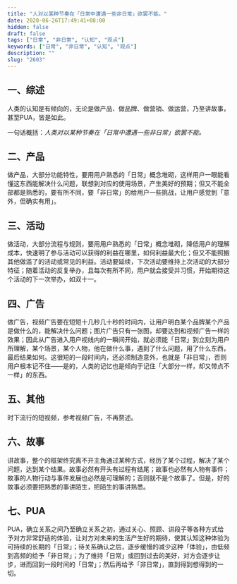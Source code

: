 ```yaml
---
title: "人对以某种节奏在「日常中遭遇一些非日常」欲罢不能。"
date: 2020-06-26T17:49:41+08:00
hidden: false
draft: false
tags: ["日常", "非日常", "认知", "观点"]
keywords: ["日常", "非日常", "认知", "观点"]
description: ""
slug: "2603"
---
```

## 一、综述

人类的认知是有倾向的，无论是做产品、做品牌、做营销、做运营，乃至讲故事，甚至PUA，皆是如此。

一句话概括：*人类对以某种节奏在「日常中遭遇一些非日常」欲罢不能。*

## 二、产品

做产品，大部分功能特性，要用用户熟悉的「日常」概念堆砌，这样用户一眼能看懂这东西能解决什么问题，联想到对应的使用场景，产生美好的预期；但又不能全部都是熟悉的，要有所不同，要「非日常」的给用户一些挑战，让用户感觉到「意外，但确实有用」。

## 三、活动

做活动，大部分流程与规则，要用用户熟悉的「日常」概念堆砌，降低用户的理解成本，快速明了参与活动可以获得的利益在哪里，如何利益最大化；但又不能照搬其他做滥了的活动或常见的利益。活动要延续，下次活动要维持上次活动的大部分特征；随着活动的反复举办，且每次有所不同，用户就会接受并习惯，开始期待这个活动的下一次举办，如双十一。

## 四、广告

做广告，视频广告要在短短十几秒几十秒的时间内，让用户明白某个品牌某个产品是做什么的，能解决什么问题；图片广告只有一张图，却要达到和视频广告一样的效果；因此从广告进入用户视线内的一瞬间开始，就必须能「日常」到立刻为用户所理解，某个场景，某个人物，他在做什么事，遇到了什么问题，用了什么东西，最后结果如何。这很短的一段时间内，还必须制造意外，也就是「非日常」，否则用户根本记不住——是的，人类的记忆也是倾向于记住「大部分一样，却又带点不一样」的东西。

## 五、其他

时下流行的短视频，参考视频广告，不再赘述。

## 六、故事

讲故事，整个的框架终究离不开主角通过某种方式，经历了某个过程，解决了某个问题，达到某个结果。故事必然有开头有过程有结尾；故事也必然有人物有事件；故事的人物行动与事件发展也必然是可理解的；否则就不是个故事了。但是，好的故事必须要把熟悉的事讲陌生，把陌生的事讲熟悉。

## 七、PUA

PUA，确立关系之间乃至确立关系之初，通过关心、照顾、讲段子等各种方式给予对方非常舒适的体验，让对方对未来的生活产生好的期待，使其认知这种体验为可持续的长期的「日常」；待关系确认之后，逐步缓慢的减少这种「体验」，由低频到高频的给予「非日常」；为了维持「日常」或回到过去的美好，对方会逐步让步，进而回到一段时间的「日常」；然后再给予「非日常」，直到得到想得到的一切。
